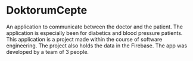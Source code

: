 # DoktorumCepte
An application to communicate between the doctor and the patient.
The application is especially been for diabetics and blood pressure patients.
This application is a project made within the course of software engineering. 
The project also holds the data in the Firebase. 
The app was developed by a team of 3 people.
